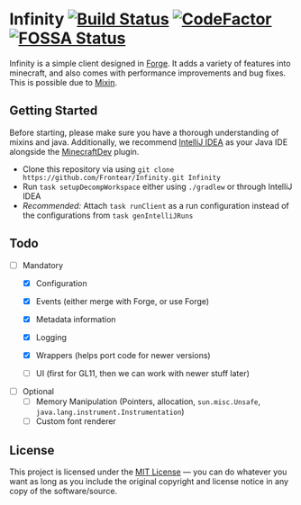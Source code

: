 # Infinity [![Build Status](https://travis-ci.org/Frontear/Infinity.svg?branch=master)](https://travis-ci.org/Frontear/Infinity) [![CodeFactor](https://www.codefactor.io/repository/github/frontear/infinity/badge)](https://www.codefactor.io/repository/github/frontear/infinity) [![FOSSA Status](https://app.fossa.io/api/projects/git%2Bgithub.com%2FFrontear%2FInfinity.svg?type=shield)](https://app.fossa.io/projects/git%2Bgithub.com%2FFrontear%2FInfinity?ref=badge_shield)
Infinity is a simple client designed in [Forge](https://files.minecraftforge.net/maven/net/minecraftforge/forge/index_1.8.9.html). It adds a variety of features into minecraft, and also comes with performance improvements and bug fixes. This is possible due to [Mixin](https://github.com/SpongePowered/Mixin).

## Getting Started
Before starting, please make sure you have a thorough understanding of mixins and java. Additionally, we recommend [IntelliJ IDEA](https://www.jetbrains.com/idea/) as your Java IDE alongside the [MinecraftDev](https://github.com/minecraft-dev/MinecraftDev) plugin.

- Clone this repository via using `git clone https://github.com/Frontear/Infinity.git Infinity`
- Run `task setupDecompWorkspace` either using `./gradlew` or through IntelliJ IDEA
- *Recommended:* Attach `task runClient` as a run configuration instead of the configurations from `task genIntelliJRuns`

## Todo
- [ ] Mandatory
    - [x] Configuration
    - [x] Events (either merge with Forge, or use Forge)
    - [x] Metadata information
    - [x] Logging
    - [x] Wrappers (helps port code for newer versions)
    - [ ] UI (first for GL11, then we can work with newer stuff later)


- [ ] Optional
    - [ ] Memory Manipulation (Pointers, allocation, `sun.misc.Unsafe`, `java.lang.instrument.Instrumentation`)
    - [ ] Custom font renderer

## License
This project is licensed under the [MIT License](https://tldrlegal.com/license/mit-license) &#8212; you can do whatever you want as long as you include the original copyright and license notice in any copy of the software/source.